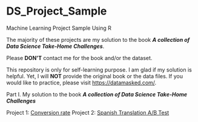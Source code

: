 # DS_Project_Sample
Machine Learning Project Sample Using R

The majority of these projects are my solution to the book ***A collection of Data Science Take-Home Challenges***.

Please **DON'T** contact me for the book and/or the dataset.

This repository is only for self-learning purpose. I am glad if my solution is helpful. Yet, I will **NOT** provide the original book or the data files. If you would like to practice, please visit <https://datamasked.com/>.

Part I. My solution to the book ***A collection of Data Science Take-Home Challenges***

Project 1: [Conversion rate](https://veronica0206.github.io/DS_Project_Sample/1.Conversion_rate.html)
Project 2: [Spanish Translation A/B Test](https://veronica0206.github.io/DS_Project_Sample/2.Spanish_Translation_A_B_test.html)
